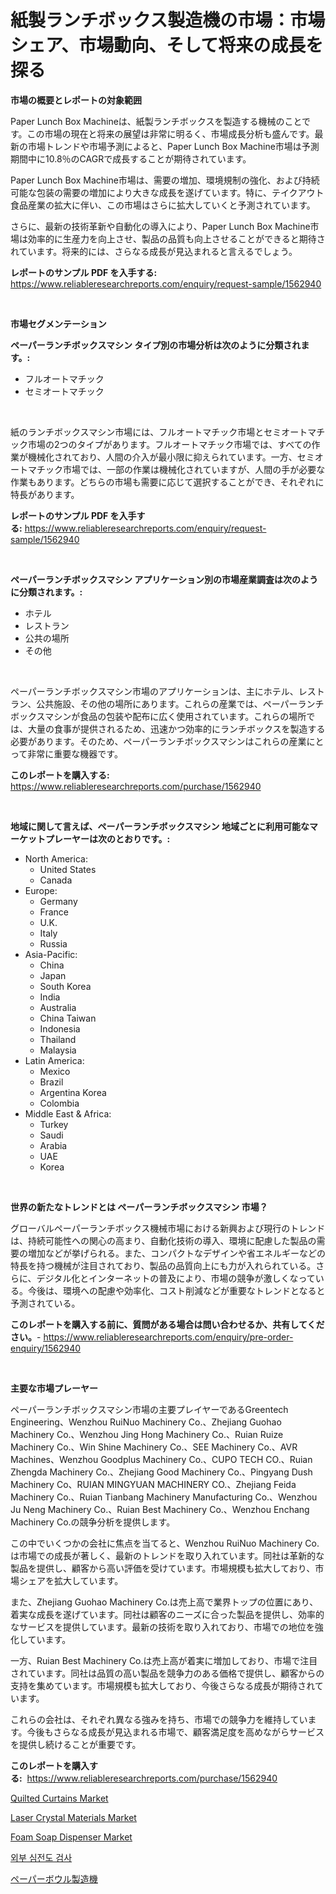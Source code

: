 <p><h1>紙製ランチボックス製造機の市場：市場シェア、市場動向、そして将来の成長を探る</h1></p><p><strong>市場の概要とレポートの対象範囲</strong></p>
<p><p>Paper Lunch Box Machineは、紙製ランチボックスを製造する機械のことです。この市場の現在と将来の展望は非常に明るく、市場成長分析も盛んです。最新の市場トレンドや市場予測によると、Paper Lunch Box Machine市場は予測期間中に10.8％のCAGRで成長することが期待されています。</p><p>Paper Lunch Box Machine市場は、需要の増加、環境規制の強化、および持続可能な包装の需要の増加により大きな成長を遂げています。特に、テイクアウト食品産業の拡大に伴い、この市場はさらに拡大していくと予測されています。</p><p>さらに、最新の技術革新や自動化の導入により、Paper Lunch Box Machine市場は効率的に生産力を向上させ、製品の品質も向上させることができると期待されています。将来的には、さらなる成長が見込まれると言えるでしょう。</p></p>
<p><strong>レポートのサンプル PDF を入手する:</strong> <a href="https://www.reliableresearchreports.com/enquiry/request-sample/1562940">https://www.reliableresearchreports.com/enquiry/request-sample/1562940</a></p>
<p>&nbsp;</p>
<p><strong>市場セグメンテーション</strong></p>
<p><strong>ペーパーランチボックスマシン タイプ別の市場分析は次のように分類されます。:</strong></p>
<p><ul><li>フルオートマチック</li><li>セミオートマチック</li></ul></p>
<p>&nbsp;</p>
<p><p>紙のランチボックスマシン市場には、フルオートマチック市場とセミオートマチック市場の2つのタイプがあります。フルオートマチック市場では、すべての作業が機械化されており、人間の介入が最小限に抑えられています。一方、セミオートマチック市場では、一部の作業は機械化されていますが、人間の手が必要な作業もあります。どちらの市場も需要に応じて選択することができ、それぞれに特長があります。</p></p>
<p><strong>レポートのサンプル PDF を入手する:</strong>&nbsp;<a href="https://www.reliableresearchreports.com/enquiry/request-sample/1562940">https://www.reliableresearchreports.com/enquiry/request-sample/1562940</a></p>
<p>&nbsp;</p>
<p><strong> ペーパーランチボックスマシン アプリケーション別の市場産業調査は次のように分類されます。:</strong></p>
<p><ul><li>ホテル</li><li>レストラン</li><li>公共の場所</li><li>その他</li></ul></p>
<p>&nbsp;</p>
<p><p>ペーパーランチボックスマシン市場のアプリケーションは、主にホテル、レストラン、公共施設、その他の場所にあります。これらの産業では、ペーパーランチボックスマシンが食品の包装や配布に広く使用されています。これらの場所では、大量の食事が提供されるため、迅速かつ効率的にランチボックスを製造する必要があります。そのため、ペーパーランチボックスマシンはこれらの産業にとって非常に重要な機器です。</p></p>
<p><strong>このレポートを購入する:</strong>&nbsp; <a href="https://www.reliableresearchreports.com/purchase/1562940">https://www.reliableresearchreports.com/purchase/1562940</a></p>
<p>&nbsp;</p>
<p><strong>地域に関して言えば、ペーパーランチボックスマシン 地域ごとに利用可能なマーケットプレーヤーは次のとおりです。:</strong></p>
<p><ul>
    <li>
        North America:
        <ul>
            <li>United States</li>
            <li>Canada</li>
        </ul>
    </li>
    <li>
        Europe:
        <ul>
            <li>Germany</li>
            <li>France</li>
            <li>U.K.</li>
            <li>Italy</li>
            <li>Russia</li>
        </ul>
    </li>
    <li>
        Asia-Pacific:
        <ul>
            <li>China</li>
            <li>Japan</li>
            <li>South Korea</li>
            <li>India</li>
            <li>Australia</li>
            <li>China Taiwan</li>
            <li>Indonesia</li>
            <li>Thailand</li>
            <li>Malaysia</li>
        </ul>
    </li>
    <li>
        Latin America:
        <ul>
            <li>Mexico</li>
            <li>Brazil</li>
            <li>Argentina Korea</li>
            <li>Colombia</li>
        </ul>
    </li>
    <li>
        Middle East & Africa:
        <ul>
            <li>Turkey</li>
            <li>Saudi</li>
            <li>Arabia</li>
            <li>UAE</li>
            <li>Korea</li>
        </ul>
    </li>
    </ul></p>
<p>&nbsp;</p>
<p><strong>世界の新たなトレンドとは ペーパーランチボックスマシン 市場？</strong></p>
<p><p>グローバルペーパーランチボックス機械市場における新興および現行のトレンドは、持続可能性への関心の高まり、自動化技術の導入、環境に配慮した製品の需要の増加などが挙げられる。また、コンパクトなデザインや省エネルギーなどの特長を持つ機械が注目されており、製品の品質向上にも力が入れられている。さらに、デジタル化とインターネットの普及により、市場の競争が激しくなっている。今後は、環境への配慮や効率化、コスト削減などが重要なトレンドとなると予測されている。</p></p>
<p><strong>このレポートを購入する前に、質問がある場合は問い合わせるか、共有してください。</strong>- <a href="https://www.reliableresearchreports.com/enquiry/pre-order-enquiry/1562940">https://www.reliableresearchreports.com/enquiry/pre-order-enquiry/1562940</a></p>
<p>&nbsp;</p>
<p><strong>主要な市場プレーヤー</strong></p>
<p><p>ペーパーランチボックスマシン市場の主要プレイヤーであるGreentech Engineering、Wenzhou RuiNuo Machinery Co.、Zhejiang Guohao Machinery Co.、Wenzhou Jing Hong Machinery Co.、Ruian Ruize Machinery Co.、Win Shine Machinery Co.、SEE Machinery Co.、AVR Machines、Wenzhou Goodplus Machinery Co.、CUPO TECH CO.、Ruian Zhengda Machinery Co.、Zhejiang Good Machinery Co.、Pingyang Dush Machinery Co、RUIAN MINGYUAN MACHINERY CO.、Zhejiang Feida Machinery Co.、Ruian Tianbang Machinery Manufacturing Co.、Wenzhou Ju Neng Machinery Co.、Ruian Best Machinery Co.、Wenzhou Enchang Machinery Co.の競争分析を提供します。</p><p>この中でいくつかの会社に焦点を当てると、Wenzhou RuiNuo Machinery Co.は市場での成長が著しく、最新のトレンドを取り入れています。同社は革新的な製品を提供し、顧客から高い評価を受けています。市場規模も拡大しており、市場シェアを拡大しています。</p><p>また、Zhejiang Guohao Machinery Co.は売上高で業界トップの位置にあり、着実な成長を遂げています。同社は顧客のニーズに合った製品を提供し、効率的なサービスを提供しています。最新の技術を取り入れており、市場での地位を強化しています。</p><p>一方、Ruian Best Machinery Co.は売上高が着実に増加しており、市場で注目されています。同社は品質の高い製品を競争力のある価格で提供し、顧客からの支持を集めています。市場規模も拡大しており、今後さらなる成長が期待されています。</p><p>これらの会社は、それぞれ異なる強みを持ち、市場での競争力を維持しています。今後もさらなる成長が見込まれる市場で、顧客満足度を高めながらサービスを提供し続けることが重要です。</p></p>
<p><strong>このレポートを購入する:</strong>&nbsp;&nbsp;<a href="https://www.reliableresearchreports.com/purchase/1562940">https://www.reliableresearchreports.com/purchase/1562940</a></p>
<p><p><a href="https://github.com/lylyparadise/Market-Research-Report-List-2/blob/main/quilted-curtains-market.md">Quilted Curtains Market</a></p><p><a href="https://issuu.com/reportprime-2/docs/laser-crystal-materials-market-size-2030.pptx">Laser Crystal Materials Market</a></p><p><a href="https://view.publitas.com/reportprime-1/foam-soap-dispenser-market-size-growth-outlook-from-2024-to-2031-projecting-at-markets-trends-analysis-by-application-regional-outlook-and-revenue/">Foam Soap Dispenser Market</a></p><p><a href="https://github.com/idcefvhkdut6/Market-Research-Report-List-1/blob/main/41265664637.md">외부 심전도 검사</a></p><p><a href="https://github.com/joaejkdzgyljvo6/Market-Research-Report-List-1/blob/main/85172915065.md">ペーパーボウル製造機</a></p></p>